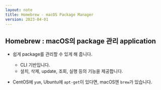 ```yaml
---
layout: note
title: Homebrew - macOS Package Manager
version: 2023-04-01
---
```





## Homebrew : macOS의 package 관리 application

- 쉽게 package를 관리할 수 있게 해 줍니다.
    - CLI 기반입니다.
    - 설치, 삭제, update, 조회, 실행 등의 기능을 제공합니다.

- CentOS에 `yum`, Ubuntu에 `apt-get`이 있다면, macOS엔 `brew`가 있습니다.
